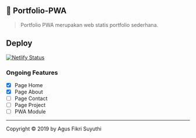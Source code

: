 ## 🚀 Portfolio-PWA
> Portfolio PWA merupakan web statis portfolio sederhana.

## Deploy
[![Netlify Status](https://api.netlify.com/api/v1/badges/ac2075ff-19cb-4128-be6a-1576db000070/deploy-status)](https://app.netlify.com/sites/portfolio-pwa/deploys)

### Ongoing Features
- [x] Page Home
- [x] Page About
- [ ] Page Contact
- [ ] Page Project
- [ ] PWA Module

* * *

Copyright © 2019 by Agus Fikri Suyuthi